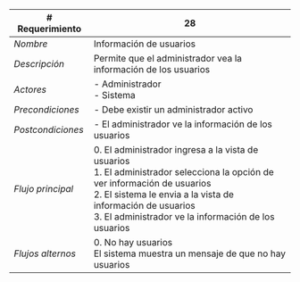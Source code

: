 |# Requerimiento|28 |
|-|-|
| *Nombre*|Información de usuarios
| *Descripción*| Permite que el administrador vea la información de los usuarios |
|*Actores*| - Administrador<br> - Sistema
|*Precondiciones*| - Debe existir un administrador activo
|*Postcondiciones*| - El administrador ve la información de los usuarios
|*Flujo principal*|0.  El administrador ingresa a la vista de usuarios<br>1.  El administrador selecciona la opción de ver información de usuarios<br>2.  El sistema le envia a la vista de información de usuarios<br>3.  El administrador ve la información de los usuarios
|*Flujos alternos*|0.  No hay usuarios<br>El sistema muestra un mensaje de que no hay usuarios
